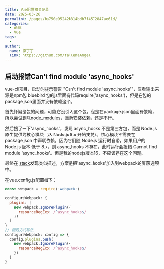 ```yaml
---
title: Vue配置相关记录
date: 2025-03-26
permalink: /pages/ba750e95242b814bdb7f4572847ae61d/
categories:
  - 前端
  - Vue
tags:
  - 
author: 
  name: 李丁丁
  link: https://github.com/fallenaAngel
---
```


## 启动报错Can't find module 'async_hooks'

vue-cli项目，启动时提示警告 "Can't find module 'async_hooks'"，查看输出来源是npm包 bluebird 包的js里面有代码require('async_hooks')，但是在包的package.json里面并没有依赖这个。

首先怀疑是包的问题，可能它没引入这个包，但是在package.json里面有依赖，所以尝试删除node_modules，重新安装依赖，还是不行。

然后搜了一下'async_hooks'，发现 async_hooks 不是第三方包，而是 Node.js 原生提供的核心模块（从 Node.js 8.x 开始支持）。核心模块不需要在 package.json 中声明依赖，因为它们随 Node.js 运行时自带，如果用户的 Node.js 版本 低于 8.x，则 async_hooks 不存在，此时运行会报错 Cannot find module 'async_hooks'。但是我的nodejs版本16，不应该存在这个问题。

最终在 [stack](https://stackoverflow.com/questions/72954214/does-webpack-4-41-6-polyfill-for-the-async-hooks-node-core-module)发现类似描述，方案是把'async_hooks'加入到webpack的屏蔽选项中。

在vue.config.js配置如下：

```js
const webpack = require('webpack')

configureWebpack: {
  plugins: [
    new webpack.IgnorePlugin({
      resourceRegExp: /^async_hooks$/
    })
  ]
}
// 函数方式写法
configureWebpack: config => {
  config.plugins.push(
    new webpack.IgnorePlugin({
      resourceRegExp: /^async_hooks$/
    })
  )
}
```
